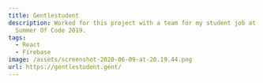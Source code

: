 ```yaml
---
title: Gentlestudent
description: Worked for this project with a team for my student job at Open
  Summer Of Code 2019.
tags:
  - React
  - Firebase
image: /assets/screenshot-2020-06-09-at-20.19.44.png
url: https://gentlestudent.gent/
---
```

